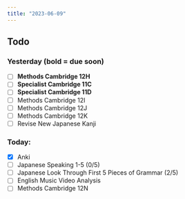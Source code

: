 ```yaml
---
title: "2023-06-09"
---
```


## Todo
### Yesterday (**bold** = due soon)
- [ ] **Methods Cambridge 12H**
- [ ] **Specialist Cambridge 11C**
- [ ] **Specialist Cambridge 11D**
- [ ] Methods Cambridge 12I
- [ ] Methods Cambridge 12J
- [ ] Methods Cambridge 12K
- [ ] Revise New Japanese Kanji

### Today:
- [x] Anki
- [ ] Japanese Speaking 1-5 (0/5)
- [ ] Japanese Look Through First 5 Pieces of Grammar (2/5)
- [ ] English Music Video Analysis
- [ ] Methods Cambridge 12N